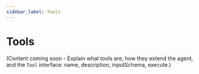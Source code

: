 ```yaml
---
sidebar_label: Tools
---
```


# Tools

(Content coming soon - Explain what tools are, how they extend the agent, and the `Tool` interface: name, description, inputSchema, execute.) 
